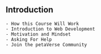 ## Introduction
    - How this Course Will Work
    - Introduction to Web Development
    - Motivation and Mindset
    - Asking For Help
    - Join the petaVerse Community